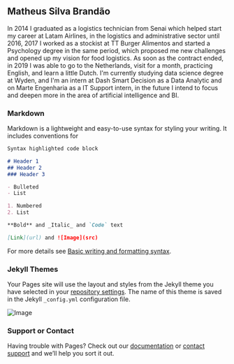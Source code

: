## Matheus Silva Brandão


In 2014 I graduated as a logistics technician from Senai which helped start my career at Latam Airlines, in the logistics and administrative sector until 2016, 2017 I worked as a stockist at TT Burger Alimentos and started a Psychology degree in the same period, which proposed me new challenges and opened up my vision for food logistics. As soon as the contract ended, in 2019 I was able to go to the Netherlands, visit for a month, practicing English, and learn a little Dutch.
I'm currently studying data science degree at Wyden, and I'm an intern at Dash Smart Decision as a Data Analytic and on Marte Engenharia as a IT Support intern, in the future I intend to focus and deepen more in the area of artificial intelligence and BI.

### Markdown

Markdown is a lightweight and easy-to-use syntax for styling your writing. It includes conventions for

```markdown
Syntax highlighted code block

# Header 1
## Header 2
### Header 3

- Bulleted
- List

1. Numbered
2. List

**Bold** and _Italic_ and `Code` text

[Link](url) and ![Image](src)
```

For more details see [Basic writing and formatting syntax](https://docs.github.com/en/github/writing-on-github/getting-started-with-writing-and-formatting-on-github/basic-writing-and-formatting-syntax).

### Jekyll Themes

Your Pages site will use the layout and styles from the Jekyll theme you have selected in your [repository settings](https://github.com/matheussbrand/DataScienceProjects/settings/pages). The name of this theme is saved in the Jekyll `_config.yml` configuration file.

![Image](src)

### Support or Contact

Having trouble with Pages? Check out our [documentation](https://docs.github.com/categories/github-pages-basics/) or [contact support](https://support.github.com/contact) and we’ll help you sort it out.
